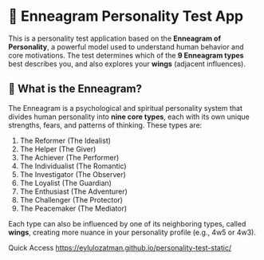 # 🧠 Enneagram Personality Test App

This is a personality test application based on the **Enneagram of Personality**, a powerful model used to understand human behavior and core motivations. The test determines which of the **9 Enneagram types** best describes you, and also explores your **wings** (adjacent influences).

## 📌 What is the Enneagram?

The Enneagram is a psychological and spiritual personality system that divides human personality into **nine core types**, each with its own unique strengths, fears, and patterns of thinking. These types are:

1. The Reformer (The Idealist)
2. The Helper (The Giver)
3. The Achiever (The Performer)
4. The Individualist (The Romantic)
5. The Investigator (The Observer)
6. The Loyalist (The Guardian)
7. The Enthusiast (The Adventurer)
8. The Challenger (The Protector)
9. The Peacemaker (The Mediator)

Each type can also be influenced by one of its neighboring types, called **wings**, creating more nuance in your personality profile (e.g., 4w5 or 4w3).

Quick Access
https://eylulozatman.github.io/personality-test-static/
